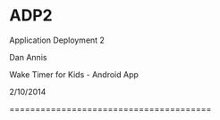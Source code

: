 ADP2
====

Application Deployment 2

Dan Annis

Wake Timer for Kids - Android App

2/10/2014

=======================================

